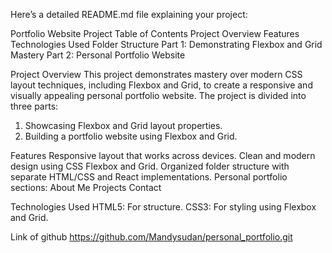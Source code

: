 Here’s a detailed README.md file explaining your project:

Portfolio Website Project
Table of Contents
Project Overview
Features
Technologies Used
Folder Structure
Part 1: Demonstrating Flexbox and Grid Mastery
Part 2: Personal Portfolio Website

Project Overview
This project demonstrates mastery over modern CSS layout techniques, including Flexbox and Grid, to create a responsive and visually appealing personal portfolio website. The project is divided into three parts:

1. Showcasing Flexbox and Grid layout properties.
2. Building a portfolio website using Flexbox and Grid.

Features
Responsive layout that works across devices.
Clean and modern design using CSS Flexbox and Grid.
Organized folder structure with separate HTML/CSS and React implementations.
Personal portfolio sections:
About Me
Projects
Contact



Technologies Used
HTML5: For structure.
CSS3: For styling using Flexbox and Grid.

Link of github   https://github.com/Mandysudan/personal_portfolio.git
